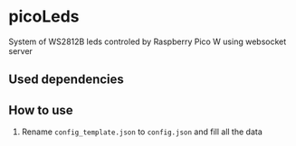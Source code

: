 # picoLeds

System of WS2812B leds controled by Raspberry Pico W using websocket server

## Used dependencies

## How to use

1. Rename `config_template.json` to `config.json` and fill all the data
